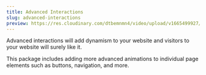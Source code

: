 ```yaml
---
title: Advanced Interactions
slug: advanced-interactions
preview: https://res.cloudinary.com/dtbemnmn4/video/upload/v1665499927/advanced-interactions_vlnfx5.mp4
---
```


Advanced interactions will add dynamism to your website and visitors to your website will surely like it.

This package includes adding more advanced animations to individual page elements such as buttons, navigation, and more.
